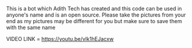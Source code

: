 This is a bot which Adith Tech has created and this code can be used in anyone's name and is an open source. Please take the pictures from your end as my pictures may be different for you but make sure to save them with the same name

VIDEO LINK = https://youtu.be/vlk1hEJacxw

